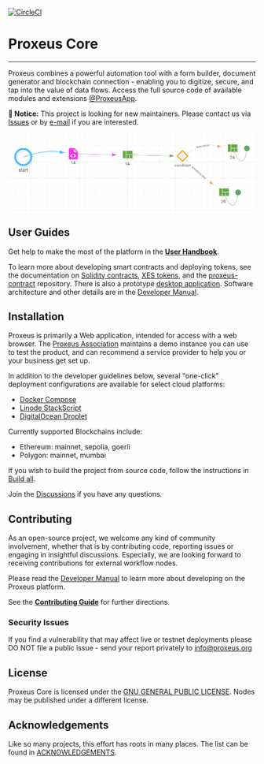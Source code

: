 [![CircleCI](https://dl.circleci.com/status-badge/img/gh/ProxeusApp/proxeus-core/tree/main.svg?style=svg)](https://dl.circleci.com/status-badge/redirect/gh/ProxeusApp/proxeus-core/tree/main)

# Proxeus Core
--------------

Proxeus combines a powerful automation tool with a form builder, document generator and blockchain connection - enabling you to digitize, secure, and tap into the value of data flows. Access the full source code of available modules and extensions [@ProxeusApp](https://github.com/ProxeusApp).

**🎷 Notice:** This project is looking for new maintainers. Please contact us via [Issues](https://github.com/ProxeusApp/proxeus-core/issues) or by [e-mail](mailto:info@proxeus.org) if you are interested.

![Screenshot of Proxeus workflow from the handbook](docs/handbook/Proxeus%20-%20The%20Complete%20Handbook_html_10299e76126cc024.png)

## User Guides

Get help to make the most of the platform in the **[User Handbook](https://doc.proxeus.org/#/handbook)**.

To learn more about developing smart contracts and deploying tokens, see the documentation on [Solidity contracts](https://doc.proxeus.org/#/contract_deployment), [XES tokens](https://doc.proxeus.org/#/xes-payment), and the [proxeus-contract](https://github.com/ProxeusApp/proxeus-contract) repository. There is also a prototype [desktop application](https://github.com/ProxeusApp/storage-app/blob/master/docs/overview.md). Software architecture and other details are in the [Developer Manual](https://doc.proxeus.org/#/components).

## Installation

Proxeus is primarily a Web application, intended for access with a web browser. The [Proxeus Association](https://proxeus.org) maintains a demo instance you can use to test the product, and can recommend a service provider to help you or your business get set up. 

In addition to the developer guidelines below, several "one-click" deployment configurations are available for select cloud platforms:

- [Docker Compose](docs/docker.md)
- [Linode StackScript](deploy/linode/README.md)
- [DigitalOcean Droplet](deploy/digitalocean/README.md)

Currently supported Blockchains include:

- Ethereum: mainnet, sepolia, goerli
- Polygon: mainnet, mumbai

If you wish to build the project from source code, follow the instructions in [Build all](docs/build_all.md). 

Join the [Discussions](https://github.com/ProxeusApp/community/discussions/3) if you have any questions.

## Contributing

As an open-source project, we welcome any kind of community involvement, whether that is by contributing code, reporting issues or engaging in insightful discussions. Especially, we are looking forward to receiving contributions for external workflow nodes.

Please read the [Developer Manual](https://doc.proxeus.com) to learn more about developing on the Proxeus platform.

See the **[Contributing Guide](docs/contributing.md)** for further directions.

### Security Issues

If you find a vulnerability that may affect live or testnet deployments please DO NOT file a public issue - send your report privately to info@proxeus.org

## License

Proxeus Core is licensed under the [GNU GENERAL PUBLIC LICENSE](LICENSE). Nodes may be published under a different license. 

## Acknowledgements

Like so many projects, this effort has roots in many places. The list can be found in [ACKNOWLEDGEMENTS](ACKNOWLEDGEMENTS).
